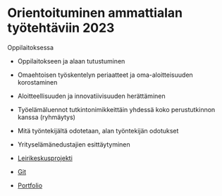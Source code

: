 # Orientoituminen ammattialan työtehtäviin 2023


Oppilaitoksessa

- Oppilaitokseen ja alaan tutustuminen

- Omaehtoisen työskentelyn periaatteet ja oma-aloitteisuuden korostaminen

- Aloitteellisuuden ja innovatiivisuuden herättäminen

- Työelämäluennot tutkintonimikkeittäin yhdessä koko perustutkinnon kanssa (ryhmäytys) 

- Mitä työntekijältä odotetaan, alan työntekijän odotukset

- Yrityselämänedustajien esittäytyminen

- [Leirikeskusprojekti](./projekti1/index.md)
- [Git](./git/index.md)
- [Portfolio](./portfolio/index.md)